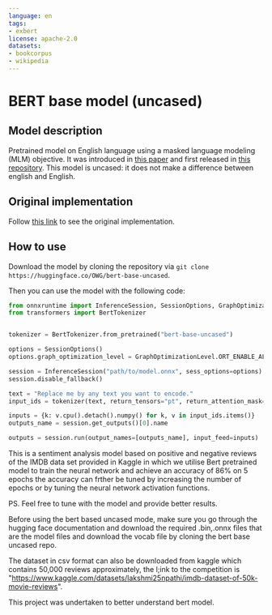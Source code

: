 ```yaml
---
language: en
tags:
- exbert
license: apache-2.0
datasets:
- bookcorpus
- wikipedia
---
```


# BERT base model (uncased)

## Model description

Pretrained model on English language using a masked language modeling (MLM) objective. It was introduced in
[this paper](https://arxiv.org/abs/1810.04805) and first released in
[this repository](https://github.com/google-research/bert). This model is uncased: it does not make a difference
between english and English.

## Original implementation

Follow [this link](https://huggingface.co/bert-base-uncased) to see the original implementation.

## How to use

Download the model by cloning the repository via `git clone https://huggingface.co/OWG/bert-base-uncased`.

Then you can use the model with the following code:

```python
from onnxruntime import InferenceSession, SessionOptions, GraphOptimizationLevel
from transformers import BertTokenizer


tokenizer = BertTokenizer.from_pretrained("bert-base-uncased")

options = SessionOptions()
options.graph_optimization_level = GraphOptimizationLevel.ORT_ENABLE_ALL

session = InferenceSession("path/to/model.onnx", sess_options=options)
session.disable_fallback()

text = "Replace me by any text you want to encode."
input_ids = tokenizer(text, return_tensors="pt", return_attention_mask=True)

inputs = {k: v.cpu().detach().numpy() for k, v in input_ids.items()}
outputs_name = session.get_outputs()[0].name

outputs = session.run(output_names=[outputs_name], input_feed=inputs)
```

This is a sentiment analysis model based on positive and negative reviews of the IMDB data set provided in Kaggle in which we utilise Bert pretrained model to train the neural network and achieve an accuracy of 86% on 5 epochs the accuracy can frther be tuned by increasing the number of epochs or by tuning the neural network activation functions. 

PS. Feel free to tune with the model and provide better results. 

Before using the bert based uncased mode, make sure you go through the hugging face documentation and download the required .bin,.onnx files that are the model files and download the vocab file by cloning the bert base uncased repo.

The dataset in csv format can also be downloaded from kaggle which contains 50,000 reviews approximately, the l;ink to the competition is 
"https://www.kaggle.com/datasets/lakshmi25npathi/imdb-dataset-of-50k-movie-reviews".

This project was undertaken to better understand bert model.
